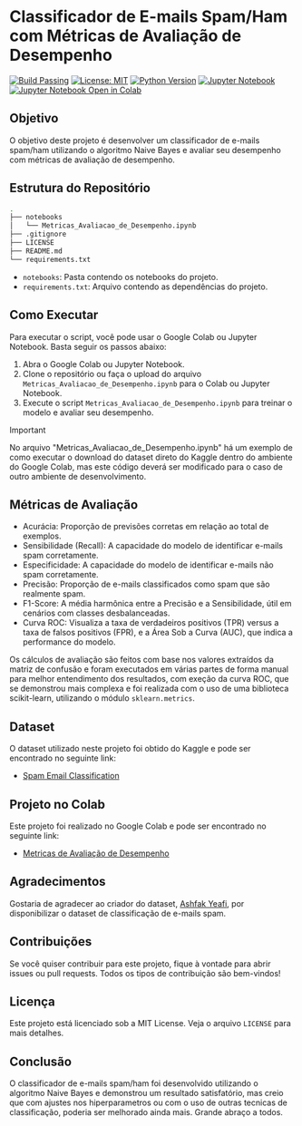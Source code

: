 # Classificador de E-mails Spam/Ham com Métricas de Avaliação de Desempenho

[![Build Passing](https://img.shields.io/badge/Build-Passing-green.svg)](https://github.com/Danieltandrade/Classificador-de-E-mails-Spam-com-Metricas-de-Avaliacao-de-Desempenho/actions)
[![License: MIT](https://img.shields.io/badge/License-MIT-blue.svg)](https://opensource.org/licenses/MIT)
[![Python Version](https://img.shields.io/badge/Python-3.10_|_3.11_|_3.12-blue.svg)](https://www.python.org/downloads/)
[![Jupyter Notebook](https://img.shields.io/badge/Jupyter-Notebook-orange.svg)](https://jupyter.org/)
[![Jupyter Notebook Open in Colab](https://colab.research.google.com/assets/colab-badge.svg)](https://colab.research.google.com/drive/1tAzR0jGypBXUgbz4M1rVUukUYLvTXweb#scrollTo=k55AHaaupAro)

## Objetivo

O objetivo deste projeto é desenvolver um classificador de e-mails spam/ham utilizando o algoritmo Naive Bayes e avaliar seu desempenho com métricas de avaliação de desempenho.

## Estrutura do Repositório

```bash
.
├── notebooks
│   └── Metricas_Avaliacao_de_Desempenho.ipynb
├── .gitignore
├── LICENSE
├── README.md
└── requirements.txt
```

* `notebooks`: Pasta contendo os notebooks do projeto.
* `requirements.txt`: Arquivo contendo as dependências do projeto.

## Como Executar

Para executar o script, você pode usar o Google Colab ou Jupyter Notebook. Basta seguir os passos abaixo:

1. Abra o Google Colab ou Jupyter Notebook.
2. Clone o repositório ou faça o upload do arquivo `Metricas_Avaliacao_de_Desempenho.ipynb` para o Colab ou Jupyter Notebook.
3. Execute o script `Metricas_Avaliacao_de_Desempenho.ipynb` para treinar o modelo e avaliar seu desempenho.

> [!IMPORTANT]
> No arquivo "Metricas_Avaliacao_de_Desempenho.ipynb" há um exemplo de como executar o download do dataset direto do Kaggle dentro do ambiente do Google Colab, mas este código deverá ser modificado para o caso de outro ambiente de desenvolvimento.

## Métricas de Avaliação

* Acurácia: Proporção de previsões corretas em relação ao total de exemplos.
* Sensibilidade (Recall): A capacidade do modelo de identificar e-mails spam corretamente.
* Especificidade: A capacidade do modelo de identificar e-mails não spam corretamente.
* Precisão: Proporção de e-mails classificados como spam que são realmente spam.
* F1-Score: A média harmônica entre a Precisão e a Sensibilidade, útil em cenários com classes desbalanceadas.
* Curva ROC: Visualiza a taxa de verdadeiros positivos (TPR) versus a taxa de falsos positivos (FPR), e a Área Sob a Curva (AUC), que indica a performance do modelo.

Os cálculos de avaliação são feitos com base nos valores extraídos da matriz de confusão e foram executados em várias partes de forma manual para melhor entendimento dos resultados, com exeção da curva ROC, que se demonstrou mais complexa e foi realizada com o uso de uma biblioteca scikit-learn, utilizando o módulo `sklearn.metrics`.

## Dataset

O dataset utilizado neste projeto foi obtido do Kaggle e pode ser encontrado no seguinte link:

* [Spam Email Classification](https://www.kaggle.com/datasets/ashfakyeafi/spam-email-classification)

## Projeto no Colab

Este projeto foi realizado no Google Colab e pode ser encontrado no seguinte link:

* [Metricas de Avaliação de Desempenho](https://colab.research.google.com/drive/1tAzR0jGypBXUgbz4M1rVUukUYLvTXweb#scrollTo=k55AHaaupAro)

## Agradecimentos

Gostaria de agradecer ao criador do dataset, [Ashfak Yeafi](https://www.kaggle.com/ashfakyeafi), por disponibilizar o dataset de classificação de e-mails spam.

## Contribuições

Se você quiser contribuir para este projeto, fique à vontade para abrir issues ou pull requests. Todos os tipos de contribuição são bem-vindos!

## Licença

Este projeto está licenciado sob a MIT License. Veja o arquivo `LICENSE` para mais detalhes.

## Conclusão

O classificador de e-mails spam/ham foi desenvolvido utilizando o algoritmo Naive Bayes e demonstrou um resultado satisfatório, mas creio que com ajustes nos hiperparametros ou com o uso de outras tecnicas de classificação, poderia ser melhorado ainda mais. Grande abraço a todos.